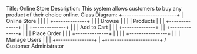 Title: Online Store
Description: This system allows customers to buy any product of their choice online.
Class Diagram:
        +-----------------------+
        |   Online Store        |
        |                       |
        |   +--------------+    |
        |   | Browse      |    |
        |   | Products    |    |
        |   +--------------+    |
        |   +--------------+    |
        |   | Add to Cart  |    |
        |   +--------------+    |
        |   +--------------+    |
        |   | Place Order  |    |
        |   +--------------+    |
        |                       |
        |   +----------------+  |
        |   | Manage Users   |  |
        |   +----------------+  |
        +-----------------------+
             /         \
        Customer    Administrator
